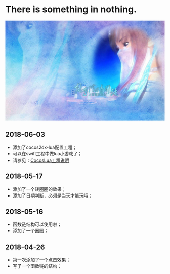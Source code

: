 # There is something in nothing.
<p align='center'>
<img src='contents/images/nothing_bg.png'>
</p>

## 2018-06-03
  * 添加了cocos2dx-lua配置工程；
  * 可以在swift工程中做lua小游戏了；
  * 请参见：[CocosLua工程说明](https://github.com/usiege/CocosLua)

## 2018-05-17
  * 添加了一个转圈圈的效果；
  * 添加了日期判断，必须是当天才能玩哦；

## 2018-05-16
  * 函数链结构可以使用啦；
  * 添加了一个圈圈；

## 2018-04-26
  * 第一次添加了一个点击效果；
  * 写了一个函数链的结构；

